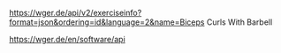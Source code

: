 https://wger.de/api/v2/exerciseinfo?format=json&ordering=id&language=2&name=Biceps Curls With Barbell

https://wger.de/en/software/api
